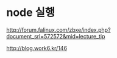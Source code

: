 # node 실행

http://forum.falinux.com/zbxe/index.php?document_srl=572572&mid=lecture_tip

http://blog.work6.kr/146